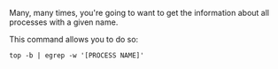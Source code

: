 Many, many times, you're going to want to get the information about all processes with a given name.

This command allows you to do so:

    top -b | egrep -w '[PROCESS NAME]'
